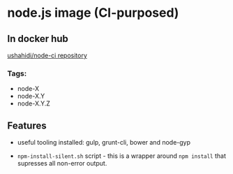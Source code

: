 # node.js image (CI-purposed)

## In docker hub

[ushahidi/node-ci repository](https://hub.docker.com/r/ushahidi/node-ci/)

### Tags:

* node-X
* node-X.Y
* node-X.Y.Z

## Features

* useful tooling installed: gulp, grunt-cli, bower and node-gyp

* `npm-install-silent.sh` script - this is a wrapper around `npm install` that supresses all non-error output.

